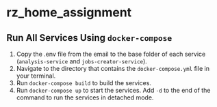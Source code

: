 # rz_home_assignment

## Run All Services Using `docker-compose`

1. Copy the .env file from the email to the base folder of each service (`analysis-service` and `jobs-creator-service`).
2. Navigate to the directory that contains the `docker-compose.yml` file in your terminal.
3. Run `docker-compose build` to build the services.
4. Run `docker-compose up` to start the services. Add `-d` to the end of the command to run the services in detached mode.
